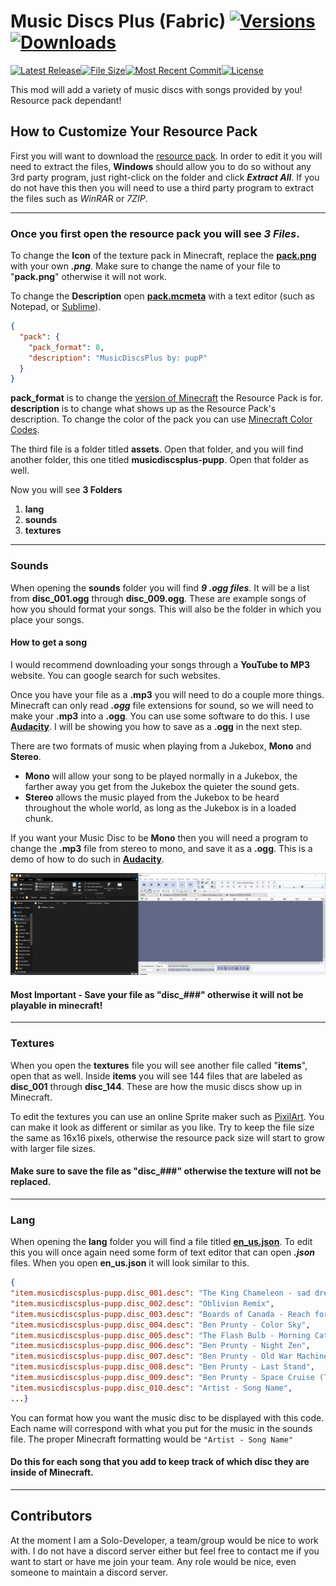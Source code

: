 # Music Discs Plus (Fabric) [![Versions](https://cf.way2muchnoise.eu/versions/musicdiscsplus_all.svg)](https://www.curseforge.com/minecraft/mc-mods/musicdiscsplus) [![Downloads](https://cf.way2muchnoise.eu/full_musicdiscsplus_downloads.svg)](https://www.curseforge.com/minecraft/mc-mods/musicdiscsplus)

[![Latest Release](https://img.shields.io/github/v/release/puppimaniax13/MusicDiscsPlus-Remastered?color=pink&style=for-the-badge)]()[![File Size](https://img.shields.io/github/repo-size/puppimaniax13/MusicDiscsPlus-Remastered?color=pink&style=for-the-badge)]()[![Most Recent Commit](https://img.shields.io/github/last-commit/puppimaniax13/MusicDiscsPlus-Remastered?color=pink&style=for-the-badge)]()[![License](https://img.shields.io/github/license/puppimaniax13/MusicDiscsPlus-Remastered?color=pink&style=for-the-badge)](https://github.com/puppimaniax13/MusicDiscsPlus-Remastered/blob/main/LICENSE)

This mod will add a variety of music discs with songs provided by you! Resource pack dependant!

## How to Customize Your Resource Pack
First you will want to download the [resource pack](https://github.com/puppimaniax13/MusicDiscsPlus-Resource-Pack). In order to edit it you will need to extract the files, **Windows** should allow you to do so without any 3rd party program, just right-click on the folder and click ***Extract All***. If you do not have this then you will need to use a third party program to extract the files such as *WinRA*R or *7ZIP*.

__________________________________________________________________________________________________________________

### Once you first open the resource pack you will see *3 Files*.

To change the **Icon** of the texture pack in Minecraft, replace the [**pack.png**](https://github.com/puppimaniax13/MusicDiscsPlus-Resource-Pack/blob/main/MusicDiscsPlusResourcePack/pack.png) with your own ***.png***. Make sure to change the name of your file to "**pack.png**" otherwise it will not work.


To change the **Description** open [**pack.mcmeta**](https://github.com/puppimaniax13/MusicDiscsPlus-Resource-Pack/blob/main/MusicDiscsPlusResourcePack/pack.mcmeta) with a text editor (such as Notepad, or [Sublime](https://www.sublimetext.com/)).

```json
{
  "pack": {
    "pack_format": 8,
    "description": "MusicDiscsPlus by: pupP"
  }
}
```
**pack_format** is to change the [version of Minecraft](https://minecraft.fandom.com/wiki/Resource_Pack#Pack_format) the Resource Pack is for.  
**description** is to change what shows up as the Resource Pack's description. To change the color of the pack you can use [Minecraft Color Codes](https://minecraft.fandom.com/wiki/Formatting_codes#Color_codes).

The third file is a folder titled **assets**. Open that folder, and you will find another folder, this one titled **musicdiscsplus-pupp**. Open that folder as well.

Now you will see **3 Folders**
1. **lang**
2. **sounds**
3. **textures**

_______________________

### Sounds
When opening the **sounds** folder you will find ***9 .ogg files***. It will be a list from **disc_001.ogg** through **disc_009.ogg**. These are example songs of how you should format your songs. This will also be the folder in which you place your songs.

#### How to get a song
I would recommend downloading your songs through a **YouTube to MP3** website. You can google search for such websites.

Once you have your file as a **.mp3** you will need to do a couple more things. Minecraft can only read ***.ogg*** file extensions for sound, so we will need to make your **.mp3** into a **.ogg**. You can use some software to do this. I use [**Audacity**](https://www.audacityteam.org/download/). I will be showing you how to save as a **.ogg** in the next step.

There are two formats of music when playing from a Jukebox, **Mono** and **Stereo**.
- **Mono** will allow your song to be played normally in a Jukebox, the farther away you get from the Jukebox the quieter the sound gets.
- **Stereo** allows the music played from the Jukebox to be heard throughout the whole world, as long as the Jukebox is in a loaded chunk.

If you want your Music Disc to be **Mono** then you will need a program to change the **.mp3** file from stereo to mono, and save it as a **.ogg**.
This is a demo of how to do such in [**Audacity**](https://www.audacityteam.org/download/).

![Demo](/disc_ogg_help.gif)

#### Most Important - Save your file as "disc_###" otherwise it will not be playable in minecraft!
______________

### Textures

When you open the **textures** file you will see another file called "**items**", open that as well. Inside **items** you will see 144 files that are labeled as **disc_001** through **disc_144**. These are how the music discs show up in Minecraft.

To edit the textures you can use an online Sprite maker such as [PixilArt](https://www.pixilart.com/). You can make it look as different or similar as you like. Try to keep the file size the same as 16x16 pixels, otherwise the resource pack size will start to grow with larger file sizes.

#### Make sure to save the file as "disc_###" otherwise the texture will not be replaced.

______________

### Lang
When opening the **lang** folder you will find a file titled [**en_us.json**](https://github.com/puppimaniax13/MusicDiscsPlus-Resource-Pack/blob/main/MusicDiscsPlusResourcePack/assets/musicdiscsplus-pupp/lang/en_us.json). To edit this you will once again need some form of text editor that can open ***.json*** files. When you open **en_us.json** it will look similar to this.
```json
{
"item.musicdiscsplus-pupp.disc_001.desc": "The King Chameleon - sad dream",
"item.musicdiscsplus-pupp.disc_002.desc": "Oblivion Remix",
"item.musicdiscsplus-pupp.disc_003.desc": "Boards of Canada - Reach for the Dead",
"item.musicdiscsplus-pupp.disc_004.desc": "Ben Prunty - Color Sky",
"item.musicdiscsplus-pupp.disc_005.desc": "The Flash Bulb - Morning Cathedral",
"item.musicdiscsplus-pupp.disc_006.desc": "Ben Prunty - Night Zen",
"item.musicdiscsplus-pupp.disc_007.desc": "Ben Prunty - Old War Machines",
"item.musicdiscsplus-pupp.disc_008.desc": "Ben Prunty - Last Stand",
"item.musicdiscsplus-pupp.disc_009.desc": "Ben Prunty - Space Cruise (Title)",
"item.musicdiscsplus-pupp.disc_010.desc": "Artist - Song Name",
...}
```
You can format how you want the music disc to be displayed with this code. Each name will correspond with what you put for the music in the sounds file. The proper Minecraft formatting would be `"Artist - Song Name"`

#### Do this for each song that you add to keep track of which disc they are inside of Minecraft.

____________

## Contributors

At the moment I am a Solo-Developer, a team/group would be nice to work with. I do not have a discord server either but feel free to contact me if you want to start or have me join your team. Any role would be nice, even someone to maintain a discord server.
